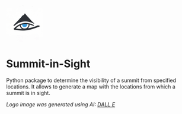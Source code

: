 ![logo](logo.png "a title")
# Summit-in-Sight 
Python package to determine the visibility of a summit from specified locations. It allows to generate a map with the locations from which a summit is in sight.



*Logo image was generated using AI: [DALL E](https://openai.com/dall-e-2/)*
